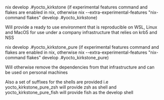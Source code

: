 nix develop .#yocto_kirkstone (if experimental features command and flakes are enabled in nix, otherwise nix --extra-experimental-features "nix-command flakes" develop .#yocto_kirkstone)

Will provide a ready to use environment that is reproducible on WSL, Linux and MacOS for use under a company infrastructure that relies on krb5 and NSS

nix develop .#yocto_kirkstone_pure (if experimental features command and flakes are enabled in nix, otherwise nix --extra-experimental-features "nix-command flakes" develop .#yocto_kirkstone_pure)

Will otherwise remove the dependencies from that infrastructure and can be used on personal machines

Also a set of suffixes for the shells are provided i.e yocto_kirkstone_pure_zsh will provide zsh as shell and yocto_kirkstone_pure_fish will provide fish as the develop shell
